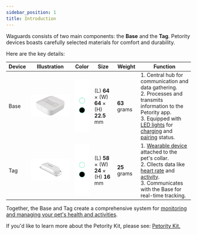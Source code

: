 ```yaml
---
sidebar_position: 1
title: Introduction
---
```


Waguards consists of two main components: the **Base** and the **Tag**. Petority devices boasts carefully selected materials for comfort and durability.

Here are the key details:

| Device | Illustration                     | Color                            | Size                                      | Weight       | Function                                                                                                                                                                                                                                                                                                                   |
| ------ | -------------------------------- | -------------------------------- | ----------------------------------------- | ------------ | -------------------------------------------------------------------------------------------------------------------------------------------------------------------------------------------------------------------------------------------------------------------------------------------------------------------------- |
| Base   | ![Base](/img/devices/docker.png) | ![color](/img/devices/color.png) | (L) **64** × (W) **64** × (H) **22.5** mm | **63** grams | 1. Central hub for communication and data gathering.<br/>2. Processes and transmits information to the Petority app.<br/>3. Equipped with [LED lights](/docs/devices/light-sound/light-color) for [charging](/docs/devices/battery-charging/battery-charging) and [pairing](/docs/petority/devices/device-pairing) status. |
| Tag    | ![Tag](/img/devices/tag.png)     | ![color](/img/devices/color.png) | (L) **58** × (W) **24** × (H) **16** mm   | **25** grams | 1. [Wearable device](/docs/devices/general-information/attaching) attached to the pet's collar.<br/> 2. Cllects data like [heart rate](/docs/petority/features/realtime-heartrate-monitoring) and [activity](/docs/petority/features/live-tracking).<br/>3. Communicates with the Base for real-time tracking.             |

Together, the Base and Tag create a comprehensive system for [monitoring and managing your pet's health and activities](/docs/petority/features/health-monitoring).

If you'd like to learn more about the Petority Kit, please see: [Petority Kit.](/docs/devices/general-information/kit)
